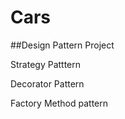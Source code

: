 # Cars
##Design Pattern Project

<p>Strategy Patttern</p>
<p>Decorator Pattern</p>
<p>Factory Method pattern</p> 

